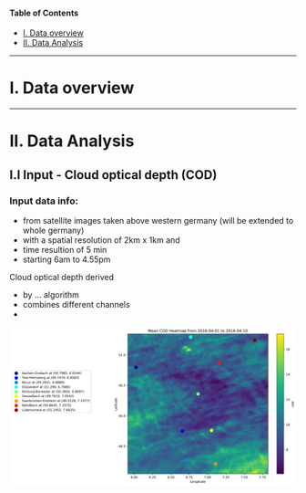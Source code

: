 
#### Table of Contents

- [I. Data overview](#data)
- [II. Data Analysis](#ana)




-----------

<h1 id="data"> I. Data overview </h1> 


--------------------------------------------------------------------------------------------------------------------------------------------

<h1 id="data">II. Data Analysis</h1>




## I.I Input -  Cloud optical depth (COD) 

### Input data info:
- from satellite images taken above western germany (will be extended to whole germany)
- with a spatial resolution of 2km x 1km and
- time resultion of 5 min
- starting 6am to 4.55pm

Cloud optical depth derived
- by ... algorithm
- combines different channels
- 


<img src="/images/mean_cod_heatmap_withstations.png" align="right" width="900px"/>


<br/><br/>

<br/><br/>

<br/><br/>
